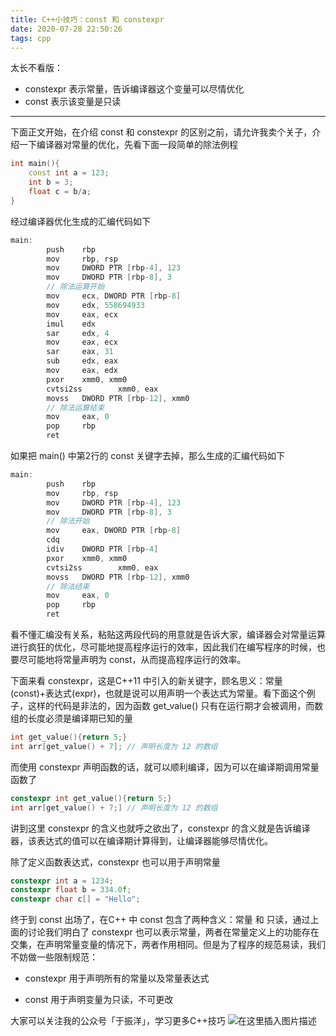 ```yaml
---
title: C++小技巧：const 和 constexpr
date: 2020-07-28 22:50:26
tags: cpp
---
```


太长不看版：

- constexpr 表示常量，告诉编译器这个变量可以尽情优化
- const 表示该变量是只读

---

下面正文开始，在介绍 const 和 constexpr 的区别之前，请允许我卖个关子，介绍一下编译器对常量的优化，先看下面一段简单的除法例程

```cpp
int main(){
    const int a = 123;
    int b = 3;
    float c = b/a;
}
```
经过编译器优化生成的汇编代码如下
```c
main:
        push    rbp
        mov     rbp, rsp
        mov     DWORD PTR [rbp-4], 123
        mov     DWORD PTR [rbp-8], 3
        // 除法运算开始
        mov     ecx, DWORD PTR [rbp-8]
        mov     edx, 558694933
        mov     eax, ecx
        imul    edx
        sar     edx, 4
        mov     eax, ecx
        sar     eax, 31
        sub     edx, eax
        mov     eax, edx
        pxor    xmm0, xmm0
        cvtsi2ss        xmm0, eax
        movss   DWORD PTR [rbp-12], xmm0
        // 除法运算结束
        mov     eax, 0
        pop     rbp
        ret
```
如果把 main() 中第2行的 const 关键字去掉，那么生成的汇编代码如下
```c
main:
        push    rbp
        mov     rbp, rsp
        mov     DWORD PTR [rbp-4], 123
        mov     DWORD PTR [rbp-8], 3
        // 除法开始
        mov     eax, DWORD PTR [rbp-8]
        cdq
        idiv    DWORD PTR [rbp-4]
        pxor    xmm0, xmm0
        cvtsi2ss        xmm0, eax
        movss   DWORD PTR [rbp-12], xmm0
        // 除法结束
        mov     eax, 0
        pop     rbp
        ret
 ```
看不懂汇编没有关系，粘贴这两段代码的用意就是告诉大家，编译器会对常量运算进行疯狂的优化，尽可能地提高程序运行的效率，因此我们在编写程序的时候，也要尽可能地将常量声明为 const，从而提高程序运行的效率。



下面来看 constexpr，这是C++11 中引入的新关键字，顾名思义：常量(const)+表达式(expr)，也就是说可以用声明一个表达式为常量。看下面这个例子，这样的代码是非法的，因为函数 get_value() 只有在运行期才会被调用，而数组的长度必须是编译期已知的量
```cpp
int get_value(){return 5;}
int arr[get_value() + 7]; // 声明长度为 12 的数组
```
而使用 constexpr 声明函数的话，就可以顺利编译，因为可以在编译期调用常量函数了
```cpp
constexpr int get_value(){return 5;}
int arr[get_value() + 7;] // 声明长度为 12 的数组
```
讲到这里 constexpr 的含义也就呼之欲出了，constexpr 的含义就是告诉编译器，该表达式的值可以在编译期计算得到，让编译器能够尽情优化。

除了定义函数表达式，constexpr 也可以用于声明常量
```cpp
constexpr int a = 1234;
constexpr float b = 334.0f;
constexpr char c[] = "Hello";
```
终于到 const 出场了，在C++ 中 const 包含了两种含义：常量 和 只读，通过上面的讨论我们明白了 constexpr 也可以表示常量，两者在常量定义上的功能存在交集，在声明常量变量的情况下，两者作用相同。但是为了程序的规范易读，我们不妨做一些限制规范：

- constexpr 用于声明所有的常量以及常量表达式

- const 用于声明变量为只读，不可更改

大家可以关注我的公众号「于振洋」，学习更多C++技巧
![在这里插入图片描述](https://img-blog.csdnimg.cn/20200722012125256.jpg?x-oss-process=image/watermark,type_ZmFuZ3poZW5naGVpdGk,shadow_10,text_aHR0cHM6Ly9ibG9nLmNzZG4ubmV0L3l1X3hpYW94aWFuXzIwMTg=,size_16,color_FFFFFF,t_70#pic_center)
